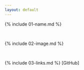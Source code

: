 ```yaml
---
layout: default
---
```


{% include 01-name.md %}

<br>

{% include 02-image.md %}

<br>

{% include 03-links.md %}
[GitHub]


